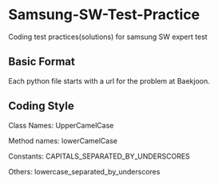 # Samsung-SW-Test-Practice
Coding test practices(solutions) for samsung SW expert test

## Basic Format
Each python file starts with a url for the problem at Baekjoon.

## Coding Style
Class Names: UpperCamelCase

Method names: lowerCamelCase

Constants: CAPITALS_SEPARATED_BY_UNDERSCORES

Others: lowercase_separated_by_underscores


